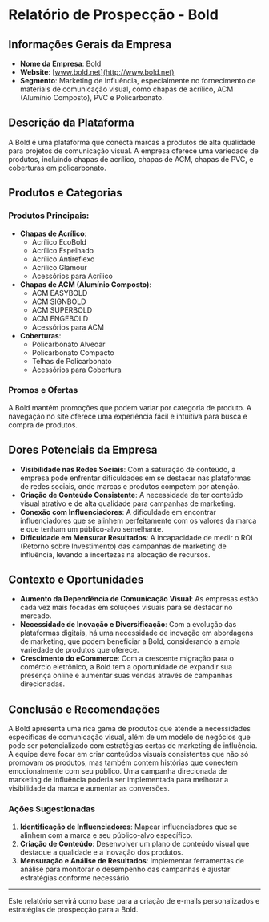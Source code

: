 # Relatório de Prospecção - Bold

## Informações Gerais da Empresa
- **Nome da Empresa**: Bold
- **Website**: [www.bold.net](http://www.bold.net)
- **Segmento**: Marketing de Influência, especialmente no fornecimento de materiais de comunicação visual, como chapas de acrílico, ACM (Alumínio Composto), PVC e Policarbonato.
  
## Descrição da Plataforma
A Bold é uma plataforma que conecta marcas a produtos de alta qualidade para projetos de comunicação visual. A empresa oferece uma variedade de produtos, incluindo chapas de acrílico, chapas de ACM, chapas de PVC, e coberturas em policarbonato. 

## Produtos e Categorias
### Produtos Principais:
- **Chapas de Acrílico**:
  - Acrílico EcoBold
  - Acrílico Espelhado
  - Acrílico Antireflexo
  - Acrílico Glamour
  - Acessórios para Acrílico
- **Chapas de ACM (Alumínio Composto)**:
  - ACM EASYBOLD
  - ACM SIGNBOLD
  - ACM SUPERBOLD
  - ACM ENGEBOLD
  - Acessórios para ACM
- **Coberturas**:
  - Policarbonato Alveoar
  - Policarbonato Compacto
  - Telhas de Policarbonato
  - Acessórios para Cobertura
  
### Promos e Ofertas
A Bold mantém promoções que podem variar por categoria de produto. A navegação no site oferece uma experiência fácil e intuitiva para busca e compra de produtos.

## Dores Potenciais da Empresa
- **Visibilidade nas Redes Sociais**: Com a saturação de conteúdo, a empresa pode enfrentar dificuldades em se destacar nas plataformas de redes sociais, onde marcas e produtos competem por atenção.
- **Criação de Conteúdo Consistente**: A necessidade de ter conteúdo visual atrativo e de alta qualidade para campanhas de marketing.
- **Conexão com Influenciadores**: A dificuldade em encontrar influenciadores que se alinhem perfeitamente com os valores da marca e que tenham um público-alvo semelhante.
- **Dificuldade em Mensurar Resultados**: A incapacidade de medir o ROI (Retorno sobre Investimento) das campanhas de marketing de influência, levando a incertezas na alocação de recursos.

## Contexto e Oportunidades
- **Aumento da Dependência de Comunicação Visual**: As empresas estão cada vez mais focadas em soluções visuais para se destacar no mercado.
- **Necessidade de Inovação e Diversificação**: Com a evolução das plataformas digitais, há uma necessidade de inovação em abordagens de marketing, que podem beneficiar a Bold, considerando a ampla variedade de produtos que oferece.
- **Crescimento do eCommerce**: Com a crescente migração para o comércio eletrônico, a Bold tem a oportunidade de expandir sua presença online e aumentar suas vendas através de campanhas direcionadas.
  
## Conclusão e Recomendações
A Bold apresenta uma rica gama de produtos que atende a necessidades específicas de comunicação visual, além de um modelo de negócios que pode ser potencializado com estratégias certas de marketing de influência. A equipe deve focar em criar conteúdos visuais consistentes que não só promovam os produtos, mas também contem histórias que conectem emocionalmente com seu público. Uma campanha direcionada de marketing de influência poderia ser implementada para melhorar a visibilidade da marca e aumentar as conversões.

### Ações Sugestionadas
1. **Identificação de Influenciadores**: Mapear influenciadores que se alinhem com a marca e seu público-alvo específico.
2. **Criação de Conteúdo**: Desenvolver um plano de conteúdo visual que destaque a qualidade e a inovação dos produtos.
3. **Mensuração e Análise de Resultados**: Implementar ferramentas de análise para monitorar o desempenho das campanhas e ajustar estratégias conforme necessário.

-----

Este relatório servirá como base para a criação de e-mails personalizados e estratégias de prospecção para a Bold.